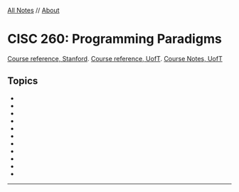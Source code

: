 <style>
h1 a {
  display: none;
}
</style>

[All Notes](http://karishmadaga.com/course-notes) // [About](http://karishmadaga.com)
# CISC 260: Programming Paradigms

[Course reference, Stanford](http://www.scs.stanford.edu/14sp-cs240h/).
[Course reference, UofT](http://www.cs.toronto.edu/~david/courses/csc324_w15/).
[Course Notes, UofT](http://www.cs.toronto.edu/~david/courses/csc324_w15/res/notes.pdf)

## Topics

* [](#)
* [](#)
* [](#)
* [](#)
* [](#)
* [](#)
* [](#)
* [](#)
* [](#)
* [](#)
* [](#)

<hr>
